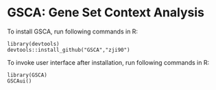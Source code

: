 GSCA: Gene Set Context Analysis
====

To install GSCA, run following commands in R:

```{r }
library(devtools)
devtools::install_github("GSCA","zji90")
```

To invoke user interface after installation, run following commands in R:
```{r }
library(GSCA)
GSCAui()
```
